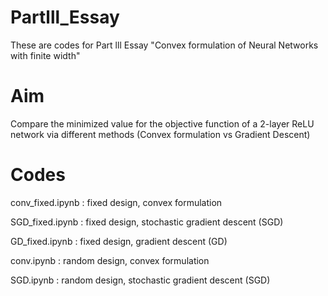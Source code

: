 # Partlll_Essay
These are codes for Part lll Essay "Convex formulation of Neural Networks with finite width"

# Aim
Compare the minimized value for the objective function of a 2-layer ReLU network via different methods (Convex formulation vs Gradient Descent)

# Codes
conv_fixed.ipynb : fixed design, convex formulation

SGD_fixed.ipynb  : fixed design, stochastic gradient descent (SGD)

GD_fixed.ipynb  : fixed design, gradient descent (GD)

conv.ipynb : random design, convex formulation

SGD.ipynb : random design, stochastic gradient descent (SGD)
